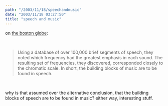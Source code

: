 ```yaml
---
path: "/2003/11/18/speechandmusic" 
date: "2003/11/18 03:27:50" 
title: "speech and music" 
---
```

<p>on <a href="http://www.boston.com/news/globe/ideas/articles/2003/11/09/songs_of_ourselves/">the boston globe</a>:</p><br><blockquote>Using a database of over 100,000 brief segments of speech, they noted which frequency had the greatest emphasis in each sound. The resulting set of frequencies, they discovered, corresponded closely to the chromatic scale. In short, the building blocks of music are to be found in speech.</blockquote><br><p>why is that assumed over the alternative conclusion, that the building blocks of speech are to be found in music? either way, interesting stuff.</p>